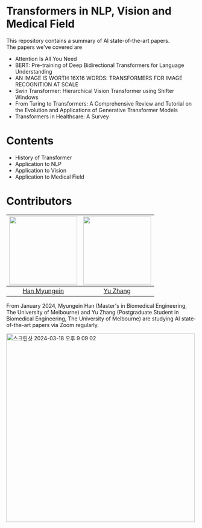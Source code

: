 # Transformers in NLP, Vision and Medical Field
This repository contains a summary of AI state-of-the-art papers.       
The papers we've covered are
- Attention Is All You Need
- BERT: Pre-training of Deep Bidirectional Transformers for Language Understanding
- AN IMAGE IS WORTH 16X16 WORDS: TRANSFORMERS FOR IMAGE RECOGNITION AT SCALE
- Swin Transformer: Hierarchical Vision Transformer using Shifter Windows
- From Turing to Transformers: A Comprehensive Review and Tutorial on the Evolution and Applications of Generative Transformer Models
- Transformers in Healthcare: A Survey

# Contents
- History of Transformer      
- Application to NLP      
- Application to Vision     
- Application to Medical Field     

# Contributors
| [<img src="https://github.com/hanmyu.png" width="180dp;"/>](https://github.com/hanmyu) | [<img src="https://github.com/yuzhangzac.png" width="180dp;"/>](https://github.com/yuzhangzac) |
| --- | --- |
| <div align="center">[Han Myungein](https://github.com/hanmyu)</div> | <div align="center">[Yu Zhang](https://github.com/yuzhangzac)</div> |

From January 2024, Myungein Han (Master's in Biomedical Engineering, The University of Melbourne) and Yu Zhang (Postgraduate Student in Biomedical Engineering, The University of Melbourne) are studying AI state-of-the-art papers via Zoom regularly.      

<img width="500" alt="스크린샷 2024-03-18 오후 9 09 02" src="https://github.com/hanmyu/Transformers-in-NLP-Vision-Medical-Field/assets/157959298/affd2531-1d4a-49f4-a0b0-164e36ea5a20">
